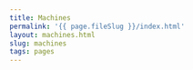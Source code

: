 ```yaml
---
title: Machines
permalink: '{{ page.fileSlug }}/index.html'
layout: machines.html
slug: machines
tags: pages
---
```




